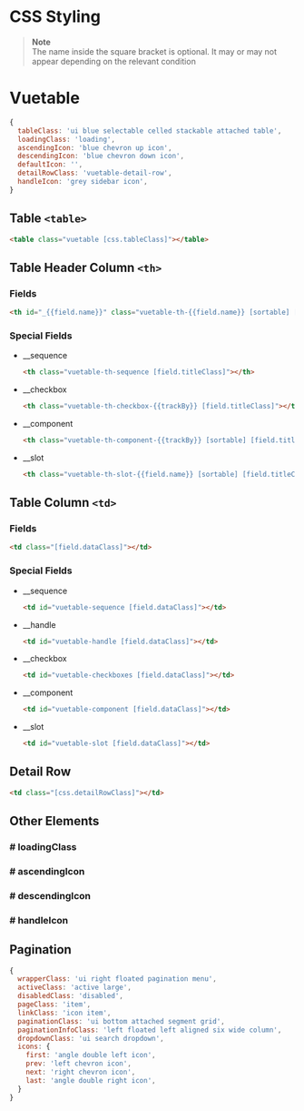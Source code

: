 # CSS Styling

> __Note__  
> The name inside the square bracket is optional. It may or may not appear depending on the relevant condition

# Vuetable

```javascript
{
  tableClass: 'ui blue selectable celled stackable attached table',
  loadingClass: 'loading',
  ascendingIcon: 'blue chevron up icon',
  descendingIcon: 'blue chevron down icon',
  defaultIcon: '',
  detailRowClass: 'vuetable-detail-row',
  handleIcon: 'grey sidebar icon',
}
```

## Table `<table>`

```html
<table class="vuetable [css.tableClass]"></table>
```

## Table Header Column `<th>`

### Fields
```html
<th id="_{{field.name}}" class="vuetable-th-{{field.name}} [sortable] [field.titleClass]"></th>
```
### Special Fields

- __sequence
  ```html
  <th class="vuetable-th-sequence [field.titleClass]"></th>
  ```

- __checkbox
  ```html
  <th class="vuetable-th-checkbox-{{trackBy}} [field.titleClass]"></th>
  ```

- __component
  ```html
  <th class="vuetable-th-component-{{trackBy}} [sortable] [field.titleClass]"></th>
  ```

- __slot
  ```html
  <th class="vuetable-th-slot-{{field.name}} [sortable] [field.titleClass]"></th>
  ```

## Table Column `<td>`

### Fields
```html
<td class="[field.dataClass]"></td>
```

### Special Fields

- __sequence
  ```html
  <td id="vuetable-sequence [field.dataClass]"></td>
  ```

- __handle
  ```html
  <td id="vuetable-handle [field.dataClass]"></td>
  ```

- __checkbox
  ```html
  <td id="vuetable-checkboxes [field.dataClass]"></td>
  ```

- __component
  ```html
  <td id="vuetable-component [field.dataClass]"></td>
  ```

- __slot
  ```html
  <td id="vuetable-slot [field.dataClass]"></td>
  ```

## Detail Row

```html
<td class="[css.detailRowClass]"></td>
```

## Other Elements

### # loadingClass

### # ascendingIcon

### # descendingIcon

### # handleIcon

## Pagination

```javascript
{
  wrapperClass: 'ui right floated pagination menu',
  activeClass: 'active large',
  disabledClass: 'disabled',
  pageClass: 'item',
  linkClass: 'icon item',
  paginationClass: 'ui bottom attached segment grid',
  paginationInfoClass: 'left floated left aligned six wide column',
  dropdownClass: 'ui search dropdown',
  icons: {
    first: 'angle double left icon',
    prev: 'left chevron icon',
    next: 'right chevron icon',
    last: 'angle double right icon',
  }
}
```

